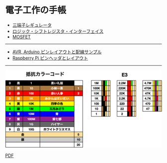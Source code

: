 # 電子工作の手帳
* [三端子レギュレータ](./Regulators.md)
* [ロジック・シフトレジスタ・インターフェイス](./Logics.md)
* [MOSFET](./MOSFET.md)

<hr>

* [AVR, Arduino ピンレイアウトと配線サンプル](https://github.com/mamemomonga/notebook-avr)
* [Raspberry Pi ピンヘッダとレイアウト](https://github.com/mamemomonga/notebook-sbc/tree/master/raspberry-pi/pinheader)

<hr>

![resistor](./book/resistor.png)

[PDF](./book/resistor.pdf)

